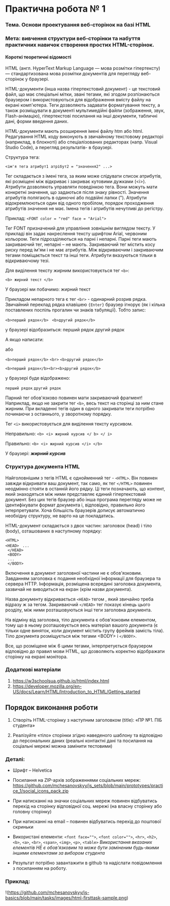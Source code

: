 # Практична робота № 1


### Тема. Основи проектування веб-сторінок на базі HTML 
### Мета: вивчення структури веб-сторінки та набуття практичних навичок створення простих HTML-сторінок. 

#### Короткі теоретичні відомості 

HTML (англ. HyperText Markup Language — мова розмітки гіпертексту) — стандартизована мова розмітки документів для перегляду 
веб-сторінок у браузері. 

HTML-документи (інша назва гіпертекстовий документ) - це текстовий файл, що має спеціальні мітки, звані тегами, які згодом 
розпізнаються браузером і використовуються для відображення вмісту файлу на екрані комп'ютера. Теги дозволяють задавати форматування 
тексту, а також розміщувати в документі мультимедійні файли (зображення, звук, Flash-анімацію), гіпертекстові посилання на інші 
документи, табличні дані, форми введення даних. 

HTML-документи мають розширення імені файлу htm або html. Редагування HTML коду виконують в звичайному текстовому редакторі 
(наприклад, в блокноті) або спеціалізованих редакторах (напр. Visual Studio Code), а перегляд результатів- в браузері. 

Структура тега: 

`<ім'я тега атрибут1 атрібут2 = "значення2" ...>`

Тег складається з імені тега, за яким може слідувати список атрибутів, які розміщені між відкриває і закриває кутовими дужками (<і>). Атрибути дозволяють управляти поведінкою тега. Вони можуть мати конкретні значення, що задаються після знаку рівності. Значення атрибутів полягають в одиночні або подвійні лапки ("). Атрибути відокремлюються один від одного пробілом, порядок проходження атрибутів значення не має. Імена тегів і атрибутів нечутливі до регістру. 

Приклад: `<FONT color = "red" face = "Arial">`

Тег FONT призначений для управління зовнішнім виглядом тексту. У прикладі він задає накреслення тексту шрифтом Arial, червоним кольором. Теги підрозділяються на парні і непарні. Парні теги мають закриваючий тег, непарні – не мають. Закриваючий тег містить косу риску перед ім'ям і не має атрибутів. Між відкриваючим і закриваючим тегами поміщається текст та інші теги. Атрибути вказуються тільки в відкриваючому тезі. 

Для виділення тексту жирним використовується тег `<b>`: 

`<b> жирний текст </b>` 

У браузері ми побачимо: жирний текст 

Прикладом непарного тега є тег `<br>` - одинарний розрив рядка. Звичайний переклад рядка клавішею `{Enter}` браузер ігнорує (як і кілька поставлених поспіль прогалин чи знаків табуляції). Тобто запис: 

`<b>перший рядок</b> ` 
`<b>другий рядок</b> `

у браузері відобразиться: перший рядок другий рядок 

А якщо написати: 

або 

`<b>перший рядок</b>` 
`<br>` 
`<b>другий рядок</b>`  

`<b>перший рядок</b><br><b>другий рядок</b>`

у браузері буде відображено: 

`перший рядок` 
`другий рядок`

Парний тег обов'язково повинен мати закриваючий фрагмент! Наприклад, якщо не закрити тег `<b>`, весь текст на сторінці за ним стане жирним. При вкладенні тегів один в одного закривати теги потрібно починаючи з останнього, у зворотному порядку. 

Тег `<i>` використовується для виділення тексту курсивом.

Неправильно: `<b> <i> жирний курсив </ b> </ i>`

Правильно: `<b> <i> жирний курсив </i> </b>`

У браузері: <b><i> жирний курсив </i></b>


### Структура документа HTML

Найголовнішим з тегів HTML є однойменний тег - `<HTML>`. Він повинен завжди відкривати ваш документ, так само, як тег `</HTML>` повинен неодмінно стояти в останній його рядку. Ці теги позначають, що контент, який знаходяться між ними представляє єдиний гіпертекстовий документ. Без цих тегів браузер або інша програма перегляду може не ідентифікувати формат документа і, відповідно, правильно його інтерпретувати. Хоча більшість браузерів дописує автоматично необхідну структуру, не варто на це покладатись. 

HTML-документ складається з двох частин: заголовок (head) і тіло (body), озташованих в наступному порядку: 

`<HТМL>`  
`<HЕАD>` 
` ...`  
` </HЕАD>`   
` <ВОDY>`  
` ...`  
` </ВОDY>`  

Включення в документ заголовної частини не є обов'язковим. Завданням заголовка є 
подання необхідної інформації для браузера та сервера HTTP. Інформація, розміщена всередині заголовка документа, зазвичай не виводиться на екран (крім назви документа). 

Назва документу відкривається `<HЕАD>` тегом , який звичайно треба відразу ж за тегом. Закриваючий `</HЕАD>` тег показує кінець цього розділу, між ними розташовуються інші теги заголовка документа. 

На відміну від заголовка, тіло документа є обов'язковим елементом, тому що в ньому розташовується весь матеріал вашого документа (є тільки одне виняток, коли документ містить групу фреймів замість тіла). Тіло документа розміщується між тегами <ВОDY> і `</ВОDY>`.

Все, що розміщене між 6 цими тегами, інтерпретується браузером відповідно до правил мови HTML, що дозволяють коректно відображати сторінку на екрані монітора. 

### Додаткові матеріали 

1. https://w3schoolsua.github.io/html/index.html 
2. https://developer.mozilla.org/en-US/docs/Learn/HTML/Introduction_to_HTML/Getting_started

## Порядок виконання роботи 

1. Створіть HTML-сторінку з наступним заголовком (title): «ПР №1. ПІБ студента» 

2. Реалізуйте «тіло» сторінки згідно наведеного шаблону та відповідно до персональних даних (реальні контактні дані та посилання на соціальні мережі можна замінити тестовими) 

### Деталі: 

- Шрифт – Helvetica 
- Посилання на ZIP-архів зображеннями соціальних мереж:
https://github.com/mchesanovskyy/js_sets/blob/main/prototypes/practice_1/social_icons_pack.zip 

- При натисканні на значки соціальних мереж повинен відбуватись перехід на сторінку відповідної соц. мережі (на власну сторінку або головну сторінку) 

- При натисканні на email – повинен відбуватись перехід до поштової скриньки 

- Використані елементи: `<font face="">`, `<font color="">`, `<hr>`, `<h2>`,
`<b>`, `<a>`, `<br>`, `<span>`, `<img>`, `<p>`, `<table>` 
<i>Використання вказаних елементів НЕ є обов’язковим та може бути заміненим 
будь-якими іншими елементами за вибором студента</i>

- Результат потрібно завантажити в github та надіслати повідомлення з посиланням на роботу. 

### Приклад: 
 
!(https://github.com/mchesanovskyy/js-basics/blob/main/tasks/images/html-firsttask-sample.png)